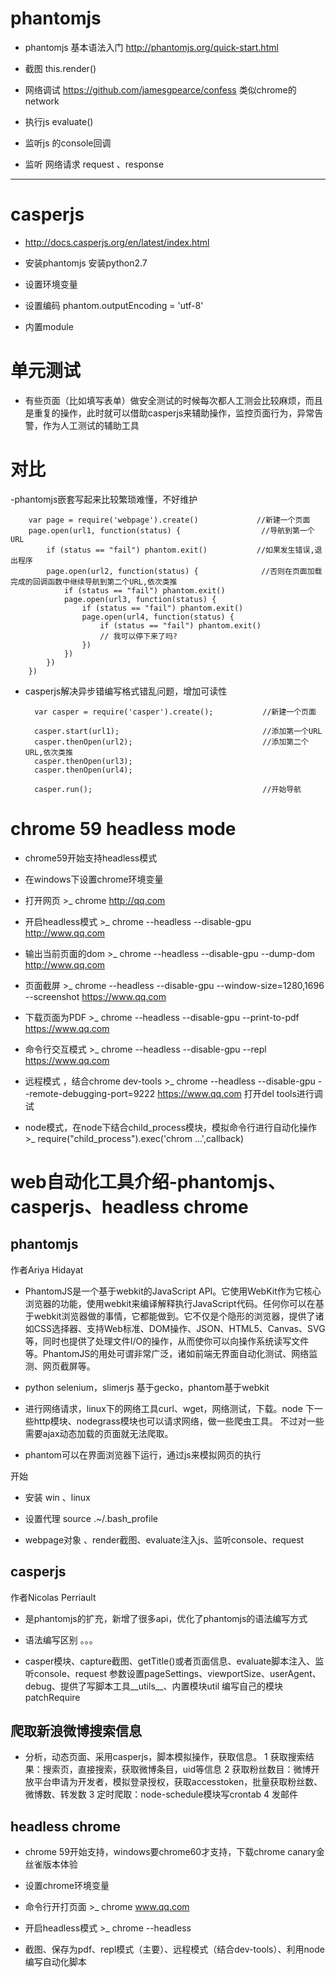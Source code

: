 # phantomjs

- phantomjs 基本语法入门 http://phantomjs.org/quick-start.html

- 截图 this.render()

- 网络调试 https://github.com/jamesgpearce/confess 类似chrome的network

- 执行js evaluate() 

- 监听js 的console回调 

- 监听 网络请求 request 、response

----------------

# casperjs

- http://docs.casperjs.org/en/latest/index.html

- 安装phantomjs 安装python2.7

- 设置环境变量

- 设置编码 phantom.outputEncoding = 'utf-8'

- 内置module



# 单元测试

- 有些页面（比如填写表单）做安全测试的时候每次都人工测会比较麻烦，而且是重复的操作，此时就可以借助casperjs来辅助操作，监控页面行为，异常告警，作为人工测试的辅助工具

# 对比
-phantomjs嵌套写起来比较繁琐难懂，不好维护

		var page = require('webpage').create()             //新建一个页面
		page.open(url1, function(status) {                  //导航到第一个URL
		    if (status == "fail") phantom.exit()           //如果发生错误,退出程序
		    page.open(url2, function(status) {              //否则在页面加载完成的回调函数中继续导航到第二个URL,依次类推
		        if (status == "fail") phantom.exit()
		        page.open(url3, function(status) {
		            if (status == "fail") phantom.exit()
		            page.open(url4, function(status) {
		                if (status == "fail") phantom.exit()
		                // 我可以停下来了吗?
		            })
		        })
		    })
		})

- casperjs解决异步错编写格式错乱问题，增加可读性

		var casper = require('casper').create();           //新建一个页面

		casper.start(url1);                                //添加第一个URL
		casper.thenOpen(url2);                             //添加第二个URL,依次类推
		casper.thenOpen(url3);
		casper.thenOpen(url4);

		casper.run();                                      //开始导航

# chrome 59 headless mode 

- chrome59开始支持headless模式

- 在windows下设置chrome环境变量 

- 打开网页 >_ chrome http://qq.com

- 开启headless模式 >_ chrome --headless --disable-gpu http://www.qq.com

- 输出当前页面的dom >_ chrome --headless --disable-gpu --dump-dom http://www.qq.com

- 页面截屏 >_ chrome --headless --disable-gpu --window-size=1280,1696 --screenshot https://www.qq.com

- 下载页面为PDF >_ chrome --headless --disable-gpu --print-to-pdf https://www.qq.com

- 命令行交互模式 >_ chrome --headless --disable-gpu --repl https://www.qq.com

- 远程模式 ，结合chrome dev-tools >_ chrome --headless --disable-gpu --remote-debugging-port=9222 https://www.qq.com
	打开del tools进行调试

- node模式，在node下结合child_process模块，模拟命令行进行自动化操作 >_ require("child_process").exec('chrom ...',callback)


# web自动化工具介绍-phantomjs、casperjs、headless chrome

## phantomjs

作者Ariya Hidayat

- PhantomJS是一个基于webkit的JavaScript API。它使用WebKit作为它核心浏览器的功能，使用webkit来编译解释执行JavaScript代码。任何你可以在基于webkit浏览器做的事情，它都能做到。它不仅是个隐形的浏览器，提供了诸如CSS选择器、支持Web标准、DOM操作、JSON、HTML5、Canvas、SVG等，同时也提供了处理文件I/O的操作，从而使你可以向操作系统读写文件等。PhantomJS的用处可谓非常广泛，诸如前端无界面自动化测试、网络监测、网页截屏等。
	

- python selenium，slimerjs 基于gecko，phantom基于webkit

- 进行网络请求，linux下的网络工具curl、wget，网络测试，下载。node 下一些http模块、nodegrass模块也可以请求网络，做一些爬虫工具。
	不过对一些需要ajax动态加载的页面就无法爬取。

- phantom可以在界面浏览器下运行，通过js来模拟网页的执行

开始

- 安装 win 、linux

- 设置代理 source .~/.bash_profile

- webpage对象 、render截图、evaluate注入js、监听console、request

## casperjs

作者Nicolas Perriault 

- 是phantomjs的扩充，新增了很多api，优化了phantomjs的语法编写方式

- 语法编写区别 。。。
	
- casper模块、capture截图、getTitle()或者页面信息、evaluate脚本注入、监听console、request
	参数设置pageSettings、viewportSize、userAgent、debug、提供了写脚本工具__utils__、内置模块util
	编写自己的模块patchRequire

## 爬取新浪微博搜索信息

- 分析，动态页面、采用casperjs，脚本模拟操作，获取信息。
	1 获取搜索结果：搜索页，直接搜索，获取微博条目，uid等信息
	2 获取粉丝数目：微博开放平台申请为开发者，模拟登录授权，获取accesstoken，批量获取粉丝数、微博数、转发数
	3 定时爬取：node-schedule模块写crontab
	4 发邮件


## headless chrome

- chrome 59开始支持，windows要chrome60才支持，下载chrome canary金丝雀版本体验

- 设置chrome环境变量

- 命令行开打页面 >_ chrome www.qq.com

- 开启headless模式 >_ chrome --headless 

- 截图、保存为pdf、repl模式（主要）、远程模式（结合dev-tools）、利用node编写自动化脚本
